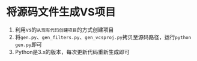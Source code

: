 # 将源码文件生成VS项目

1. 利用vs的`从现有代码创建项目`的方式创建项目
2. 将`gen.py`、`gen_filters.py`、`gen_vcsproj.py`拷贝至源码路径，运行`python gen.py`即可
3. Python是3.x的版本，每次更新代码重新生成即可